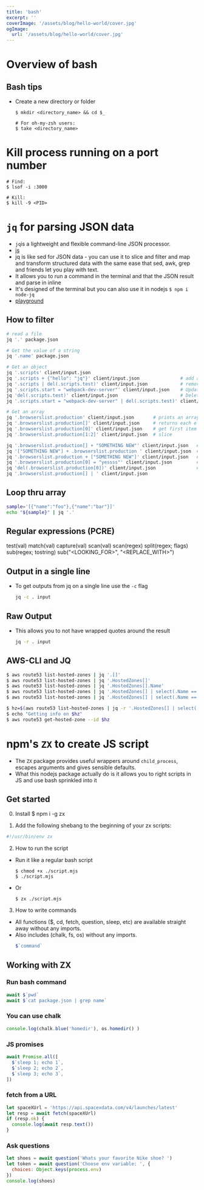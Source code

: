 ```yaml
---
title: 'bash'
excerpt: ''
coverImage: '/assets/blog/hello-world/cover.jpg'
ogImage:
  url: '/assets/blog/hello-world/cover.jpg'
---
```



# Overview of bash

## Bash tips
- Create a new directory or folder
  ```shell
  $ mkdir <directory_name> && cd $_

  # For oh-my-zsh users:
  $ take <directory_name>
  ```
 
 

# Kill process running on a port number

```shell
# Find:
$ lsof -i :3000

# Kill:
$ kill -9 <PID>
```






# `jq` for parsing JSON data 
- `jq`is a lightweight and flexible command-line JSON processor.
- [js](https://stedolan.github.io/jq/)
- jq is like sed for JSON data - you can use it to slice and filter and map and transform structured data with the same ease that sed, awk, grep and friends let you play with text.
- It allows you to run a command in the terminal and that the JSON result and parse in inline
- It's designed of the terminal but you can also use it in nodejs `$ npm i node-jq`
- [playground](https://jqplay.org/)

## How to filter
```sh
# read a file
jq '.' package.json

# Get the value of a string
jq '.name' package.json

# Get an object
jq '.scripts' client/input.json
jq '.scripts + {"hello": "jq"}' client/input.json               # add a new key/value to an object
jq '.scripts | del(.scripts.test)' client/input.json            # remove a new key/value to an object
jq '.scripts.start = "webpack-dev-server"' client/input.json    # Update
jq 'del(.scripts.test)' client/input.json                       # Delete a key/value
jq '.scripts.start = "webpack-dev-server" | del(.scripts.test)' client/input.json   # Update & Delete 

# Get an array
jq '.browserslist.production' client/input.json       # prints an array
jq '.browserslist.production[]' client/input.json     # returns each element in the array
jq '.browserslist.production[0]' client/input.json    # get first item in the array
jq '.browserslist.production[1:2]' client/input.json  # slice

jq '.browserslist.production[] + "SOMETHING NEW"' client/input.json   # add something to each item in array
jq '["SOMETHING NEW"] + .browserslist.production ' client/input.json  # Add to beginging
jq '.browserslist.production + ["SOMETHING NEW"]' client/input.json   # Add to end
jq '.browserslist.production[0] = "yessss"' client/input.json         # Update
jq 'del(.browserslist.production[0])' client/input.json               # Delete
jq '.browserslist.production[] | ' client/input.json  
```
## Loop thru array
```bash
sample='[{"name":"foo"},{"name":"bar"}]'
echo "${sample}" | jq '.'
```

## Regular expressions (PCRE)
test(val)
match(val)
capture(val)
scan(val)
scan(regex)
split(regex; flags)
sub(regex; tostring)
sub("<LOOKING_FOR>", "<REPLACE_WITH>")

## Output in a single line
- To get outputs from jq on a single line use the `-c` flag
  ```bash
  jq -c . input
  ```

## Raw Output
- This allows you to not have wrapped quotes around the result
  ```bash
  jq -r . input
  ```

## AWS-CLI and JQ
```bash
$ aws route53 list-hosted-zones | jq '.[]'
$ aws route53 list-hosted-zones | jq '.HostedZones[]'
$ aws route53 list-hosted-zones | jq '.HostedZones[].Name'
$ aws route53 list-hosted-zones | jq '.HostedZones[] | select(.Name == "someawesomesite.com.") | .Id ' 
$ aws route53 list-hosted-zones | jq '.HostedZones[] | select(.Name == "someawesomesite.com.") | .Id | sub("/hostedzone/";"") '

$ hz=$(aws route53 list-hosted-zones | jq -r '.HostedZones[] | select(.Name == "someawesomesite.com.") | .Id | sub("/hostedzone/";"") ')
$ echo "Getting info on $hz"
$ aws route53 get-hosted-zone --id $hz
```










 
# npm's `ZX` to create JS script
- The `ZX` package provides useful wrappers around `child_process`, escapes arguments and gives sensible defaults.
- What this nodejs package actually do is it allows you to right scripts in JS and use bash sprinkled into it


## Get started
0. Install
  $ npm i -g zx

1. Add the following shebang to the beginning of your zx scripts:
  ```js
  #!/usr/bin/env zx
  ```
2. How to run the script
  - Run it like a regular bash script
    ```shell
    $ chmod +x ./script.mjs
    $ ./script.mjs
    ```
  - Or 
    ```shell
    $ zx ./script.mjs
    ```

3. How to write commands
- All functions ($, cd, fetch, question, sleep, etc) are available straight away without any imports.
- Also includes (chalk, fs, os) without any imports.
  ```js
  $`command`
  ```


## Working with ZX
### Run bash command
  ```js
  await $`pwd`
  await $`cat package.json | grep name`
  ```

### You can use chalk 
  ```js
  console.log(chalk.blue('homedir'), os.homedir() )
  ```

### JS promises
  ```js
  await Promise.all([
    $`sleep 1; echo 1`,
    $`sleep 2; echo 2`,
    $`sleep 3; echo 3`,
  ])
  ```

### fetch from a URL
  ```js
  let spaceXUrl = 'https://api.spacexdata.com/v4/launches/latest'
  let resp = await fetch(spaceXUrl)
  if (resp.ok) {
    console.log(await resp.text())
  }
  ```


### Ask questions
  ```js
  let shoes = await question('Whats your favorite Nike shoe? ')
  let token = await question('Choose env variable: ', {
    choices: Object.keys(process.env)
  })
  console.log(shoes)
  ```
